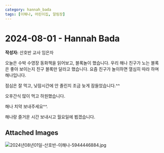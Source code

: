```yaml
---
category: hannah_bada
tags: [이해나, 어린이집, 알림장]
---
```


# 2024-08-01 - Hannah Bada

**작성자:** 산호반 교사 임은자  

오늘은 수박 수영장 동화책을 읽어보고, 블록놀이 했습니다. 우리 해나 친구가 노는 블록은 좋아 보이는지 친구 블록만 달라고 했습니다. 요즘 친구가 놀이하면 열심히 따라 하며 해나입니다.

점심은 잘 먹고, 낮잠시간에 안 졸린지 조금 늦게 잠들었습니다.^^

오후간식 많이 먹고 하원했습니다.

해나 치약 보내주세요^^.

해나랑 즐거운 시간 보내시고 월요일에 뵙겠습니다.

## Attached Images
![2024년08년01일-산호반-이해나-5944446884.jpg](d:\Users\hannah\Downloads\kids\photo\2024년08년01일-산호반-이해나-5944446884.jpg)

